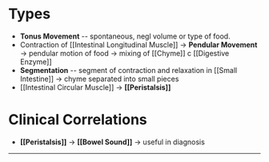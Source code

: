 # Types
- **Tonus Movement** -- spontaneous, negl volume or type of food.
- Contraction of [[Intestinal Longitudinal Muscle]] -> **Pendular Movement** -> pendular motion of food -> mixing of [[Chyme]] c [[Digestive Enzyme]]
- **Segmentation** -- segment of contraction and relaxation in [[Small Intestine]] -> chyme separated into small pieces
- [[Intestinal Circular Muscle]] -> **[[Peristalsis]]**

# Clinical Correlations
- **[[Peristalsis]]** -> **[[Bowel Sound]]** -> useful in diagnosis
---
